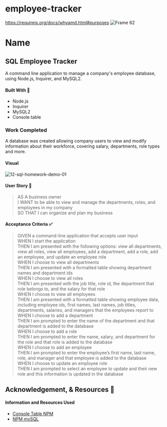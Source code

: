 # employee-tracker
https://requirejs.org/docs/whyamd.html#purposes
![Frame 62](https://user-images.githubusercontent.com/77648727/114948310-9792c180-9e03-11eb-9af7-3f7bf901ae05.png)


# Name

## SQL Employee Tracker
A command line application to manage a company's employee database, using Node.js, Inquirer, and MySQL2.

#### Built With 🧰
- Node.js
- Inquirer
- MySQL2
- Console.table


### Work Completed
A database was created allowing company users to view and modify information about their workforce, covering salary, departments, role types and more.
#### Visual
![12-sql-homework-demo-01](https://user-images.githubusercontent.com/77648727/114947233-982a5880-9e01-11eb-8c56-f3de32b7bfaf.gif)



   
#### User Story 📖

> AS A business owner     
> I WANT to be able to view and manage the departments, roles, and employees in my company     
> SO THAT I can organize and plan my business     

#### Acceptance Criteria ✅
> GIVEN a command-line application that accepts user input     
> WHEN I start the application     
> THEN I am presented with the following options: view all departments, view all roles, view all employees, add a department, add a role, add an employee, and update an employee role     
> WHEN I choose to view all departments     
> THEN I am presented with a formatted table showing department names and department ids     
> WHEN I choose to view all roles     
> THEN I am presented with the job title, role id, the department that role belongs to, and the salary for that role     
> WHEN I choose to view all employees     
> THEN I am presented with a formatted table showing employee data, including employee ids, first names, last names, job titles, departments, salaries, and managers that the employees report to     
> WHEN I choose to add a department     
> THEN I am prompted to enter the name of the department and that department is added to the database     
> WHEN I choose to add a role     
> THEN I am prompted to enter the name, salary, and department for the role and that role is added to the database     
> WHEN I choose to add an employee     
> THEN I am prompted to enter the employee’s first name, last name, role, and manager and that employee is added to the database     
> WHEN I choose to update an employee role     
> THEN I am prompted to select an employee to update and their new role and this information is updated in the database      

## Acknowledgement, & Resources 🤝

#### Information and Resources Used

- [Console Table NPM](https://www.npmjs.com/package/console.table)
- [NPM mySQL](https://www.npmjs.com/package/mysql)